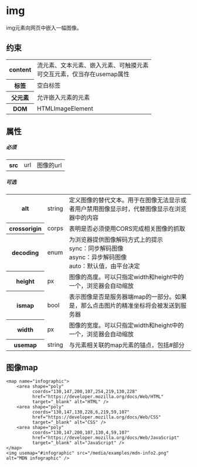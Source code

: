 # img

img元素向网页中嵌入一幅图像。

## 约束

<table>
<tr>
    <th>content</th>
    <td>流元素、文本元素、嵌入元素、可触摸元素<br/>可交互元素，仅当存在usemap属性</td>
</tr>
<tr>
    <th>标签</th>
    <td>空白标签</td>
</tr>
<tr>
    <th>父元素</th>
    <td>允许嵌入元素的元素</td>
</tr>
<tr>
    <th>DOM</th>
    <td>HTMLImageElement</td>
</tr>
</table>

## 属性

##### 必须

<table>
    <tr>
		<th>src</th>
		<td>url</td>
		<td>图像的url</td>
	</tr>
</table>

##### 可选

<table>
    <tr>
		<th>alt</th>
		<td>string</td>
		<td>定义图像的替代文本。用于在图像无法显示或者用户禁用图像显示时，代替图像显示在浏览器中的内容</td>
	</tr>
    <tr>
		<th>crossorigin</th>
		<td>corps</td>
		<td>表明是否必须使用CORS完成相关图像的抓取</td>
	</tr>
    <tr>
		<th>decoding</th>
		<td>enum</td>
		<td>为浏览器提供图像解码方式上的提示
		<br/>sync：同步解码图像
		<br/>async：异步解码图像
		<br/>auto：默认值，由平台决定</td>
	</tr>
    <tr>
		<th>height</th>
		<td>px</td>
		<td>图像的高度。可以只指定width和height中的一个，浏览器会自动缩放</td>
	</tr>
    <tr>
		<th>ismap</th>
		<td>bool</td>
		<td>表示图像是否是服务器端map的一部分。如果是，那么点击图片的精准坐标将会被发送到服务器</td>
	</tr>
    <tr>
		<th>width</th>
		<td>px</td>
		<td>图像的宽度。可以只指定width和height中的一个，浏览器会自动缩放</td>
	</tr>
    <tr>
		<th>usemap</th>
		<td>string</td>
		<td>与元素相关联的map元素的锚点，包括#部分</td>
	</tr>
</table>

## 图像map

```
<map name="infographic">
    <area shape="poly" 
          coords="130,147,200,107,254,219,130,228"
          href="https://developer.mozilla.org/docs/Web/HTML"
          target="_blank" alt="HTML" />
    <area shape="poly" 
          coords="130,147,130,228,6,219,59,107"
          href="https://developer.mozilla.org/docs/Web/CSS"
          target="_blank" alt="CSS" />
    <area shape="poly" 
          coords="130,147,200,107,130,4,59,107"
          href="https://developer.mozilla.org/docs/Web/JavaScript"
          target="_blank" alt="JavaScript" />
</map>
<img usemap="#infographic" src="/media/examples/mdn-info2.png" alt="MDN infographic" />
```